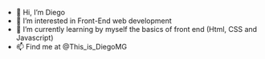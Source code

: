 - 👋 Hi, I’m Diego
- 👀 I’m interested in Front-End web development
- 🌱 I’m currently learning by myself the basics of front end (Html, CSS and Javascript)
- 📫 Find me at @This_is_DiegoMG

<!---
dmg85/dmg85 is a ✨ special ✨ repository because its `README.md` (this file) appears on your GitHub profile.
You can click the Preview link to take a look at your changes.
--->
